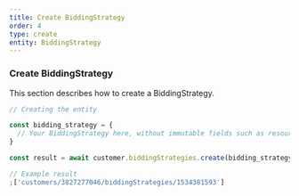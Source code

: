 ```yaml
---
title: Create BiddingStrategy
order: 4
type: create
entity: BiddingStrategy
---
```


### Create BiddingStrategy

This section describes how to create a BiddingStrategy.

```javascript
// Creating the entity

const bidding_strategy = {
  // Your BiddingStrategy here, without immutable fields such as resource_name
}

const result = await customer.biddingStrategies.create(bidding_strategy)
```

```javascript
// Example result
;['customers/3827277046/biddingStrategies/1534381593']
```
